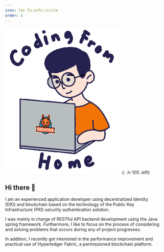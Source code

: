 ```yaml
---
icon: fas fa-info-circle
order: 4
---
```


![Desktop View](/assets/img/coding.gif){: .h-100 .left}
## Hi there 🤗
I am an experienced application developer using decentralized identity (DID) and blockchain based on the technology of the Public Key Infrastructure (PKI) security authentication solution.

I was mainly in charge of RESTful API backend development using the Java spring framework. Furthermore, I like to focus on the process of considering and solving problems that occurs during any of project progresses.

In addition, I recently got interested in the performance improvement and practical use of Hyperledger Fabric, a permissioned blockchain platform.
